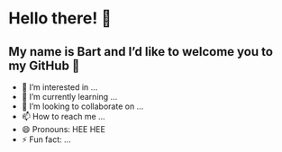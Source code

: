 <h1>Hello there! 👀</h1> 
<h2>My name is Bart and I’d like to welcome you to my GitHub 👋</h2>


- 👀 I’m interested in ...
- 🌱 I’m currently learning ...
- 💞️ I’m looking to collaborate on ...
- 📫 How to reach me ...
- 😄 Pronouns: HEE HEE
- ⚡ Fun fact: ...

<!---
B4RT3KS0N/B4RT3KS0N is a ✨ special ✨ repository because its `README.md` (this file) appears on your GitHub profile.
You can click the Preview link to take a look at your changes.
--->
